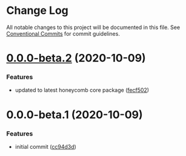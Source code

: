 # Change Log

All notable changes to this project will be documented in this file.
See [Conventional Commits](https://conventionalcommits.org) for commit guidelines.

# [0.0.0-beta.2](https://github.com/Schalltech/honeycomb-marketplace/compare/ma-cloudinary@0.0.0-beta.1...ma-cloudinary@0.0.0-beta.2) (2020-10-09)


### Features

* updated to latest honeycomb core package ([fecf502](https://github.com/Schalltech/honeycomb-marketplace/commit/fecf502266dd7a648fdd727da7c5e353fb127f4e))





# 0.0.0-beta.1 (2020-10-09)


### Features

* initial commit ([cc94d3d](https://github.com/Schalltech/honeycomb-marketplace/commit/cc94d3d9f54ee4952477b599a40b287415c8413f))
